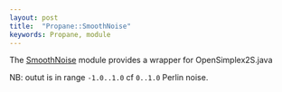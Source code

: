 ```yaml
---
layout: post
title:  "Propane::SmoothNoise"
keywords: Propane, module
---
```

The [SmoothNoise][SmoothNoise] module provides a wrapper for OpenSimplex2S.java

[SmoothNoise]:https://github.com/ruby-processing/propane/blob/master/src/main/java/monkstone/SmoothNoiseModuleJava.java

NB: outut is in range `-1.0..1.0` cf `0..1.0` Perlin noise.
